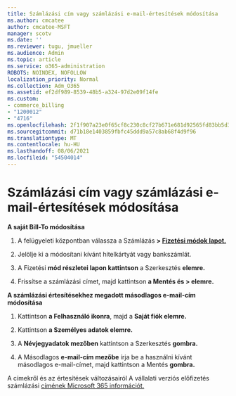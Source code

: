 ```yaml
---
title: Számlázási cím vagy számlázási e-mail-értesítések módosítása
ms.author: cmcatee
author: cmcatee-MSFT
manager: scotv
ms.date: ''
ms.reviewer: tugu, jmueller
ms.audience: Admin
ms.topic: article
ms.service: o365-administration
ROBOTS: NOINDEX, NOFOLLOW
localization_priority: Normal
ms.collection: Adm_O365
ms.assetid: ef2df989-8539-48b5-a324-97d2e09f14fe
ms.custom:
- commerce_billing
- "1200012"
- "4716"
ms.openlocfilehash: 2f1f907a23e0f65cf8c230c8cf27b671e681d92565fd83bb5d39ebf3c53ab9fd
ms.sourcegitcommit: d71b18e1403859fbfc45ddd9a57c8ab68f4d9f96
ms.translationtype: MT
ms.contentlocale: hu-HU
ms.lasthandoff: 08/06/2021
ms.locfileid: "54504014"
---
```

# <a name="change-billing-address-or-billing-email-notifications"></a>Számlázási cím vagy számlázási e-mail-értesítések módosítása

**A saját Bill-To módosítása**

1. A felügyeleti központban válassza a Számlázás **> [Fizetési módok lapot.](https://go.microsoft.com/fwlink/p/?linkid=2018806)**

2. Jelölje ki a módosítani kívánt hitelkártyát vagy bankszámlát.

3. A Fizetési **mód részletei lapon kattintson** a Szerkesztés **elemre.**

4. Frissítse a számlázási címet, majd kattintson **a Mentés és > elemre.**

**A számlázási értesítésekhez megadott másodlagos e-mail-cím módosítása** 

1. Kattintson **a Felhasználó ikonra**, majd a **Saját fiók elemre.**

2. Kattintson **a Személyes adatok elemre.**

3. A **Névjegyadatok mezőben** kattintson a Szerkesztés **gombra.**

4. A Másodlagos **e-mail-cím mezőbe** írja be a használni kívánt másodlagos e-mail-címet, majd kattintson a Mentés **gombra.**

A címekről és az értesítések változásairól A vállalati verziós előfizetés számlázási [címének Microsoft 365 információt.](/microsoft-365/commerce/billing-and-payments/change-your-billing-addresses)
